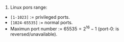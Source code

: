 1. Linux pors range:
  - `[1-1023]` := privileged ports.
  - `[1024-65535]` := normal ports.
  - Maximun port number := $65535 = 2^{16} - 1$ (port-0: is reversed/unavailable).
